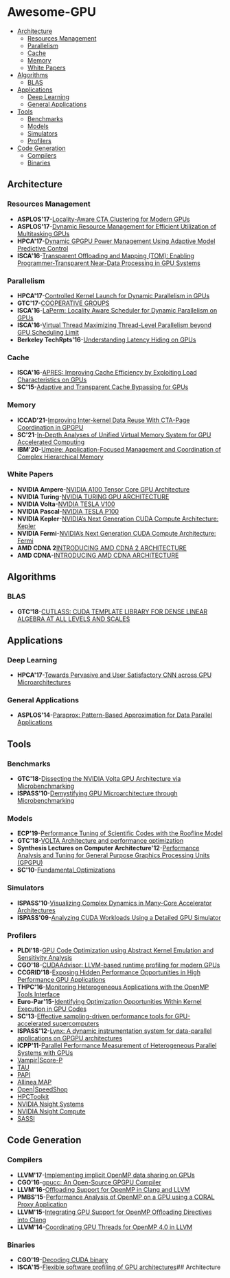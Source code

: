 Awesome-GPU
=================

   * [Architecture](#architecture)
      * [Resources Management](#resources-management)
      * [Parallelism](#parallelism)
      * [Cache](#cache)
      * [Memory](#memory)
      * [White Papers](#white-papers)
   * [Algorithms](#algorithms)
      * [BLAS](#blas)
   * [Applications](#applications)
      * [Deep Learning](#deep-learning)
      * [General Applications](#general-applications)
   * [Tools](#tools)
      * [Benchmarks](#benchmarks)
      * [Models](#models)
      * [Simulators](#simulators)
      * [Profilers](#profilers)
   * [Code Generation](#code-generation)
      * [Compilers](#compilers)
      * [Binaries](#binaries)

## Architecture

### Resources Management

- **ASPLOS'17**-[Locality-Aware CTA Clustering for Modern GPUs](http://dl.acm.org/citation.cfm?id=3037709)
- **ASPLOS'17**-[Dynamic Resource Management for Efficient Utilization of Multitasking GPUs](http://dl.acm.org/citation.cfm?id=3037707)
- **HPCA'17**-[Dynamic GPGPU Power Management Using Adaptive Model Predictive Control](http://ieeexplore.ieee.org/document/7920860/)
- **ISCA'16**-[Transparent Offloading and Mapping (TOM): Enabling Programmer-Transparent Near-Data Processing in GPU Systems](http://ieeexplore.ieee.org/document/7551394/)

### Parallelism

- **HPCA'17**-[Controlled Kernel Launch for Dynamic Parallelism in GPUs](http://ieeexplore.ieee.org/document/7920863/)
- **GTC'17**-[COOPERATIVE GROUPS](http://on-demand.gputechconf.com/gtc/2017/presentation/s7622-Kyrylo-perelygin-robust-and-scalable-cuda.pdf)
- **ISCA'16**-[LaPerm: Locality Aware Scheduler for Dynamic Parallelism on GPUs](http://ieeexplore.ieee.org/document/7551424/)
- **ISCA'16**-[Virtual Thread Maximizing Thread-Level Parallelism beyond GPU Scheduling Limit](http://ieeexplore.ieee.org/document/7551426/)
- **Berkeley TechRpts'16**-[Understanding Latency Hiding on GPUs](https://www2.eecs.berkeley.edu/Pubs/TechRpts/2016/EECS-2016-143.html)

### Cache

- **ISCA'16**-[APRES: Improving Cache Efficiency by Exploiting Load Characteristics on GPUs](http://ieeexplore.ieee.org/document/7551393/)
- **SC'15**-[Adaptive and Transparent Cache Bypassing for GPUs](https://ieeexplore.ieee.org/document/7832791)

### Memory

- **ICCAD'21**-[Improving Inter-kernel Data Reuse With CTA-Page Coordination in GPGPU](https://ieeexplore.ieee.org/document/9643535)
- **SC'21**-[In-Depth Analyses of Unified Virtual Memory System for GPU Accelerated Computing](https://dl.acm.org/doi/10.1145/3458817.3480855)
- **IBM'20**-[Umpire: Application-Focused Management and Coordination of Complex Hierarchical Memory](https://ieeexplore.ieee.org/document/8907404)

### White Papers

- **NVIDIA Ampere**-[NVIDIA A100 Tensor Core GPU Architecture](https://www.nvidia.com/content/dam/en-zz/Solutions/Data-Center/nvidia-ampere-architecture-whitepaper.pdf)
- **NVIDIA Turing**-[NVIDIA TURING GPU ARCHITECTURE](https://www.nvidia.com/en-us/design-visualization/technologies/turing-architecture/)
- **NVIDIA Volta**-[NVIDIA TESLA V100](http://www.nvidia.com/object/volta-architecture-whitepaper.html)
- **NVIDIA Pascal**-[NVIDIA TESLA P100](http://www.nvidia.com/object/gpu-architecture.html)
- **NVIDIA Kepler**-[NVIDIA’s Next Generation CUDA Compute Architecture: Kepler](https://www.nvidia.com/content/PDF/kepler/NVIDIA-Kepler-GK110-Architecture-Whitepaper.pdf)
- **NVIDIA Fermi**-[NVIDIA’s Next Generation CUDA Compute Architecture: Fermi](https://www.nvidia.com/content/PDF/fermi_white_papers/NVIDIA_Fermi_Compute_Architecture_Whitepaper.pdf)
- **AMD CDNA 2**[INTRODUCING AMD CDNA 2 ARCHITECTURE](https://www.amd.com/system/files/documents/amd-cdna2-white-paper.pdf)
- **AMD CDNA**-[INTRODUCING AMD CDNA ARCHITECTURE](https://www.amd.com/system/files/documents/amd-cdna-whitepaper.pdf)

## Algorithms

### BLAS

- **GTC'18**-[CUTLASS: CUDA TEMPLATE LIBRARY FOR DENSE LINEAR ALGEBRA AT ALL LEVELS AND SCALES](http://on-demand.gputechconf.com/gtc/2018/presentation/s8854-cutlass-software-primitives-for-dense-linear-algebra-at-all-levels-and-scales-within-cuda.pdf)

## Applications

### Deep Learning

- **HPCA'17**-[Towards Pervasive and User Satisfactory CNN across GPU Microarchitectures](http://ieeexplore.ieee.org/document/7920809/)

### General Applications

- **ASPLOS'14**-[Paraprox: Pattern-Based Approximation for Data Parallel Applications](https://dl.acm.org/citation.cfm?id=2541948)

## Tools

### Benchmarks

- **GTC'18**-[Dissecting the NVIDIA Volta GPU Architecture via Microbenchmarking](https://arxiv.org/pdf/1804.06826.pdf)
- **ISPASS'10**-[Demystifying GPU Microarchitecture through Microbenchmarking](http://ieeexplore.ieee.org/document/5452013/)

### Models

- **ECP'19**-[Performance Tuning of Scientific Codes with the Roofline Model](https://crd.lbl.gov/assets/Uploads/ECP19-Roofline-1-intro.pdf)
- **GTC'18**-[VOLTA Architecture and performance optimization](http://on-demand.gputechconf.com/gtc/2018/presentation/s81006-volta-architecture-and-performance-optimization.pdf)
- **Synthesis Lectures on Computer Architecture'12**-[Performance Analysis and Tuning for General Purpose Graphics Processing Units (GPGPU)](http://ieeexplore.ieee.org/xpl/articleDetails.jsp?arnumber=6812836&newsearch=true&queryText=Performance%20Analysis%20and%20Tuning%20for%20General%20Purpose%20Graphics%20Processing%20Units%2038%20.LB.GPGPU.RB.)
- **SC'10**-[Fundamental_Optimizations](https://www.nvidia.com/content/PDF/sc_2010/CUDA_Tutorial/SC10_Fundamental_Optimizations.pdf)

### Simulators

- **ISPASS'10**-[Visualizing Complex Dynamics in Many-Core Accelerator Architectures](http://ieeexplore.ieee.org/document/5452029/)
- **ISPASS'09**-[Analyzing CUDA Workloads Using a Detailed GPU Simulator](http://ieeexplore.ieee.org/abstract/document/4919648/)

### Profilers

- **PLDI'18**-[GPU Code Optimization using Abstract Kernel Emulation and Sensitivity Analysis](https://dl.acm.org/citation.cfm?id=3192397)
- **CGO'18**-[CUDAAdvisor: LLVM-based runtime profiling for modern GPUs](https://dl.acm.org/citation.cfm?id=3168831)
- **CCGRID'18**-[Exposing Hidden Performance Opportunities in High Performance GPU Applications ](https://ieeexplore.ieee.org/document/8411034)
- **THPC'16**-[Monitoring Heterogeneous Applications with the OpenMP Tools Interface](https://link.springer.com/chapter/10.1007/978-3-319-56702-0_3)
- **Euro-Par'15**-[Identifying Optimization Opportunities Within Kernel Execution in GPU Codes](https://link.springer.com/chapter/10.1007/978-3-319-27308-2_16)
- **SC'13**-[Effective sampling-driven performance tools for GPU-accelerated supercomputers](https://dl.acm.org/citation.cfm?id=2503299)
- **ISPASS'12**-[Lynx: A dynamic instrumentation system for data-parallel applications on GPGPU architectures ](https://ieeexplore.ieee.org/document/6189206)
- **ICPP'11**-[Parallel Performance Measurement of Heterogeneous Parallel Systems with GPUs](https://dl.acm.org/citation.cfm?id=2066951)
- [Vampir|Score-P](http://www.vi-hps.org/projects/score-p/)
- [TAU](https://www.cs.uoregon.edu/research/tau/home.php)
- [PAPI](http://icl.utk.edu/papi/)
- [Allinea MAP](https://www.allinea.com/products/map/)
- [Open|SpeedShop](https://openspeedshop.org/)
- [HPCToolkit](http://hpctoolkit.org/)
- [NVIDIA Nsight Systems](https://developer.nvidia.com/nsight-systems)
- [NVIDIA Nsight Compute](https://developer.nvidia.com/nsight-compute)
- [SASSI](https://github.com/NVlabs/SASSI/blob/master/doc/SASSI-Tutorial-Micro2015.pptx)

## Code Generation

### Compilers

- **LLVM'17**-[Implementing implicit OpenMP data sharing on GPUs](https://dl.acm.org/citation.cfm?id=3148189)
- **CGO'16**-[gpucc: An Open-Source GPGPU Compiler](http://dl.acm.org/citation.cfm?id=2854041)
- **LLVM'16**-[Offloading Support for OpenMP in Clang and LLVM](https://dl.acm.org/citation.cfm?id=3018870)
- **PMBS'15**-[Performance Analysis of OpenMP on a GPU using a CORAL Proxy Application](https://dl.acm.org/citation.cfm?id=2832089)
- **LLVM'15**-[Integrating GPU Support for OpenMP Ofﬂoading Directives into Clang](https://dl.acm.org/citation.cfm?id=2833161)
- **LLVM'14**-[Coordinating GPU Threads for OpenMP 4.0 in LLVM](https://dl.acm.org/citation.cfm?id=2688364)

### Binaries

- **CGO'19**-[Decoding CUDA binary](https://dl.acm.org/citation.cfm?id=3314900)
- **ISCA'15**-[Flexible software profiling of GPU architectures](http://ieeexplore.ieee.org/document/7284065/)## Architecture

